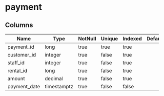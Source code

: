 <!-- Generated File -->
# payment

## Columns

| Name                         | Type               | NotNull| Unique | Indexed  | Default
|------------------------------|--------------------|--------|--------|----------|--------------------
| payment_id                   | long               | true   | true   | true     |
| customer_id                  | integer            | true   | false  | true     |
| staff_id                     | integer            | true   | false  | true     |
| rental_id                    | long               | true   | false  | true     |
| amount                       | decimal            | true   | false  | true     |
| payment_date                 | timestamptz        | true   | false  | false    |

